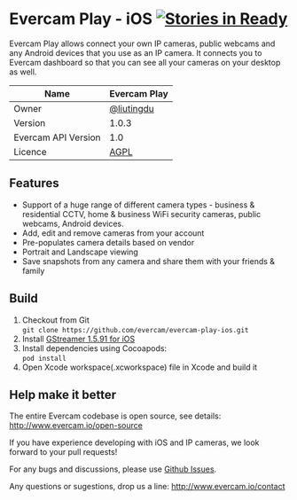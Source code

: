# Evercam Play - iOS  [![Stories in Ready](https://badge.waffle.io/evercam/evercam-play-ios.png?label=ready&title=Ready)](https://waffle.io/evercam/evercam-play-ios)

Evercam Play allows connect your own IP cameras, public webcams and any Android devices that you use as an IP camera. It connects you to Evercam dashboard so that you can see all your cameras on your desktop as well. 

| Name   | Evercam Play  |
| --- | --- |
| Owner   | [@liutingdu](https://github.com/liutingdu)   |
| Version  | 1.0.3 |
| Evercam API Version  | 1.0  |
| Licence | [AGPL](https://tldrlegal.com/license/gnu-affero-general-public-license-v3-%28agpl-3.0%29) |

## Features

* Support of a huge range of different camera types - business & residential CCTV, home & business WiFi security cameras, public webcams, Android devices.
* Add, edit and remove cameras from your account
* Pre-populates camera details based on vendor
* Portrait and Landscape viewing
* Save snapshots from any camera and share them with your friends & family

## Build
1. Checkout from Git  
   ```git clone https://github.com/evercam/evercam-play-ios.git```
2. Install [GStreamer 1.5.91 for iOS](http://gstreamer.freedesktop.org/data/pkg/osx/1.5.91/)
3. Install dependencies using Cocoapods:  
   ```pod install```
4. Open Xcode workspace(.xcworkspace) file in Xcode and build it
    
## Help make it better

The entire Evercam codebase is open source, see details: http://www.evercam.io/open-source

If you have experience developing with iOS and IP cameras, we look forward to your pull requests!

For any bugs and discussions, please use [Github Issues](https://github.com/evercam/evercam-play-android/issues).

Any questions or sugestions, drop us a line: http://www.evercam.io/contact






